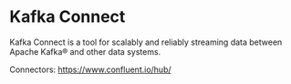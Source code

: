 # Kafka Connect

Kafka Connect is a tool for scalably and reliably streaming data between Apache Kafka® and other data systems.

Connectors:
https://www.confluent.io/hub/

